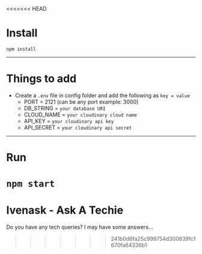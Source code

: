 <<<<<<< HEAD
# Install

`npm install`

---

# Things to add

- Create a `.env` file in config folder and add the following as `key = value`
  - PORT = 2121 (can be any port example: 3000)
  - DB_STRING = `your database URI`
  - CLOUD_NAME = `your cloudinary cloud name`
  - API_KEY = `your cloudinary api key`
  - API_SECRET = `your cloudinary api secret`

---

# Run

`npm start`
=======
# Ivenask - Ask A Techie
Do you have any tech queries? I may have some answers...
>>>>>>> 241b0d6fa25c999754d300639fc1670fa64336b1
